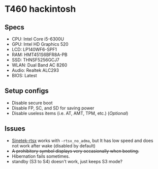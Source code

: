 # T460 hackintosh

## Specs
- CPU: Intel Core i5-6300U
- GPU: Intel HD Graphics 520
- LCD: LP140WF6-SPF1
- RAM: HMT451S6BFR8A-PB
- SSD: THNSF5256GCJ7
- WLAN: Dual Band AC 8260
- Audio: Realtek ALC293
- BIOS: Latest

## Setup configs
- Disable secure boot
- Disable FP, SC, and SD for saving power
- Disable useless items (i.e. AT, AMT, TPM, etc.) (*Optional*)

## Issues
- [Sinetek-rtsx](https://github.com/cholonam/Sinetek-rtsx) works with `-rtsx_no_adma`, but It has low speed and does not work after wake (disabled by default)
- ~~A prohibitory symbol displays very occasionally when booting.~~
- Hibernation fails sometimes.
- standby (S3 to S4) doesn't work, just keeps S3 mode?
